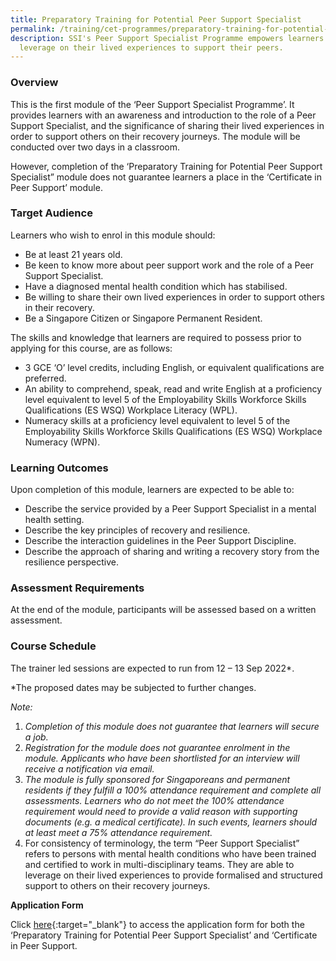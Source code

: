 ```yaml
---
title: Preparatory Training for Potential Peer Support Specialist
permalink: /training/cet-programmes/preparatory-training-for-potential-peer-support-specialist/
description: SSI's Peer Support Specialist Programme empowers learners to
  leverage on their lived experiences to support their peers.
---
```


### **Overview**

This is the first module of the ‘Peer Support Specialist Programme’. It provides learners with an awareness and introduction to the role of a Peer Support Specialist, and the significance of sharing their lived experiences in order to support others on their recovery journeys. The module will be conducted over two days in a classroom. 

However, completion of the ‘Preparatory Training for Potential Peer Support Specialist” module does not guarantee learners a place in the ‘Certificate in Peer Support’ module.

### **Target Audience**

Learners who wish to enrol in this module should:

-   Be at least 21 years old.
-   Be keen to know more about peer support work and the role of a Peer Support Specialist. 
-   Have a diagnosed mental health condition which has stabilised.
-   Be willing to share their own lived experiences in order to support others in their recovery.
-   Be a Singapore Citizen or Singapore Permanent Resident.

The skills and knowledge that learners are required to possess prior to applying for this course, are as follows:

-   3 GCE ‘O’ level credits, including English, or equivalent qualifications are preferred.
-   An ability to comprehend, speak, read and write English at a proficiency level equivalent to level 5 of the Employability Skills Workforce Skills Qualifications (ES WSQ) Workplace Literacy (WPL).
-   Numeracy skills at a proficiency level equivalent to level 5 of the Employability Skills Workforce Skills Qualifications (ES WSQ) Workplace Numeracy (WPN).

### **Learning Outcomes**

Upon completion of this module, learners are expected to be able to:

- Describe the service provided by a Peer Support Specialist in a mental health setting.
- Describe the key principles of recovery and resilience. 
- Describe the interaction guidelines in the Peer Support Discipline.
- Describe the approach of sharing and writing a recovery story from the resilience perspective.

### **Assessment Requirements**

At the end of the module, participants will be assessed based on a written assessment. 

### **Course Schedule**

The trainer led sessions are expected to run from 12 – 13 Sep 2022*.

*The proposed dates may be subjected to further changes. 
  
_Note:_

1.  _Completion of this module does not guarantee that learners will secure a job._
2.  _Registration for the module does not guarantee enrolment in the module. Applicants who have been shortlisted for an interview will receive a notification via email._
3.  _The module is fully sponsored for Singaporeans and permanent residents if they fulfill a 100% attendance requirement and complete all assessments. Learners who do not meet the 100% attendance requirement would need to provide a valid reason with supporting documents (e.g. a medical certificate). In such events, learners should at least meet a 75% attendance requirement._
4. For consistency of terminology, the term “Peer Support Specialist” refers to persons with mental health conditions who have been trained and certified to work in multi-disciplinary teams. They are able to leverage on their lived experiences to provide formalised and structured support to others on their recovery journeys. 

**Application Form**

Click [here](https://form.gov.sg/6283a6b6c27fbc00121ed3ec){:target="_blank"} to access the application form for both the ‘Preparatory Training for Potential Peer Support Specialist’ and ‘Certificate in Peer Support.